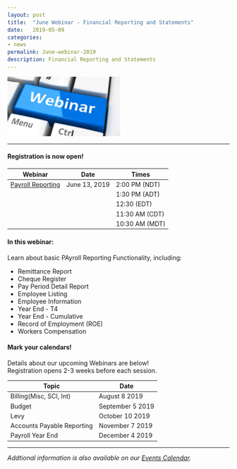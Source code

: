 ```yaml
---
layout: post
title:  "June Webinar - Financial Reporting and Statements"
date:   2019-05-09
categories:
- news
permalink: June-webinar-2019
description: Financial Reporting and Statements
---
```


![Webinar](/images/webinar.png "Webinar")

---

#### **Registration is now open!** 

| Webinar | Date | Times |
| ---- | ---- | ---- |
| [Payroll Reporting](http://go.townsuite.com/PRR2019) | June 13, 2019 | 2:00 PM (NDT) |
| | | 1:30 PM (ADT) |
| | | 12:30 (EDT) |
| | | 11:30 AM (CDT) |
| | | 10:30 AM (MDT) |

#### **In this webinar:**  

Learn about basic PAyroll Reporting Functionality, including:
 	
+ Remittance Report
+ Cheque Register
+ Pay Period Detail Report
+ Employee Listing
+ Employee Information
+ Year End - T4
+ Year End - Cumulative
+ Record of Employment (ROE)
+ Workers Compensation
 	

#### **Mark your calendars!**

Details about our upcoming Webinars are below!  
Registration opens 2-3 weeks before each session.

| Topic | Date |
| ---- | ---- |
| Billing(Misc, SCI, Int) | August 8 2019 |
| Budget | September 5 2019 |
| Levy | October 10 2019 |
| Accounts Payable Reporting | November 7 2019 |
| Payroll Year End | December 4 2019 |

---
*Addtional information is also available on our [Events Calendar](https://townsuite.com/events).*
